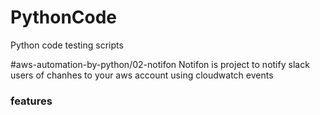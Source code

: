 # PythonCode
Python code testing scripts

#aws-automation-by-python/02-notifon
Notifon is project to notify slack users of chanhes to your aws account using cloudwatch events

### features


